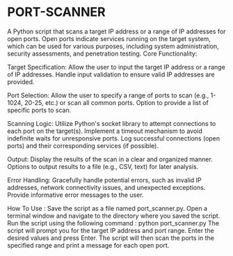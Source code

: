 # PORT-SCANNER
A  Python script that scans a target IP address or a range of IP addresses for open ports. Open ports indicate services running on the target system, which can be used for various purposes, including system administration, security assessments, and penetration testing.
Core Functionality:

Target Specification:
Allow the user to input the target IP address or a range of IP addresses.
Handle input validation to ensure valid IP addresses are provided.

Port Selection:
Allow the user to specify a range of ports to scan (e.g., 1-1024, 20-25, etc.) or scan all common ports.
Option to provide a list of specific ports to scan.

Scanning Logic:
Utilize Python's socket library to attempt connections to each port on the target(s).
Implement a timeout mechanism to avoid indefinite waits for unresponsive ports.
Log successful connections (open ports) and their corresponding services (if possible).

Output:
Display the results of the scan in a clear and organized manner.
Options to output results to a file (e.g., CSV, text) for later analysis.

Error Handling:
Gracefully handle potential errors, such as invalid IP addresses, network connectivity issues, and unexpected exceptions.
Provide informative error messages to the user.

How To Use :
Save the script as a file named port_scanner.py.
Open a terminal window and navigate to the directory where you saved the script.
Run the script using the following command : python port_scanner.py
The script will prompt you for the target IP address and port range. Enter the desired values and press Enter.
The script will then scan the ports in the specified range and print a message for each open port.
